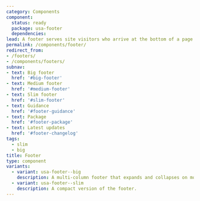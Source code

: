 ```yaml
---
category: Components
component:
  status: ready
  package: usa-footer
  dependencies:
lead: A footer serves site visitors who arrive at the bottom of a page without finding what they want.
permalink: /components/footer/
redirect_from:
- /footers/
- /components/footers/
subnav:
- text: Big footer
  href: '#big-footer'
- text: Medium footer
  href: '#medium-footer'
- text: Slim footer
  href: '#slim-footer'
- text: Guidance
  href: '#footer-guidance'
- text: Package
  href: '#footer-package'
- text: Latest updates
  href: '#footer-changelog'
tags:
  - slim
  - big
title: Footer
type: component
variants:
  - variant: usa-footer--big
    description: A multi-column footer that expands and collapses on mobile.
  - variant: usa-footer--slim
    description: A compact version of the footer.
---
```


